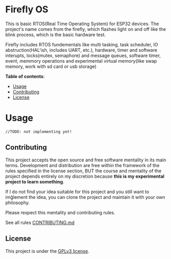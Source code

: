 # Firefly OS
 This is basic RTOS(Real Time Operating System) for ESP32
devices. The project's name comes from the firefly, which flashes
light on and off like the blink process, which is the basic hardware test.

 Firefly includes RTOS fundementals like multi tasking,
task scheduler, IO abstruction(HAL'ish, includes UART, etc.),
hardware, timer and software interupts, locks(mutex, semaphore)
and message queues, software timer, event, memmory operations and
experimental virtual memory(like swap memory, work with sd card or usb storage)

**Table of contents**:
+ [Usage](#usage)
+ [Contributing](#contributing)
+ [License](#license)

# Usage
`//TODO: not implementing yet!`

## Contributing
This project accepts the open source and free software mentality in its main terms.
Development and distribution are free within the framework of the rules specified 
in the license section, BUT the course and mentality of the project depends entirely
on my discretion because **this is my experimental project to learn something**.

If I do not find your idea suitable for this project and you still want to imğlement the
idea, you can clone the project and maintain it with your own philosophy.

Please respect this mentality and contributing rules.

See all rules [CONTRIBUTING.md](./CONTRIBUTING.md)

## License
This project is under the [GPLv3 license](./LICENSE).

